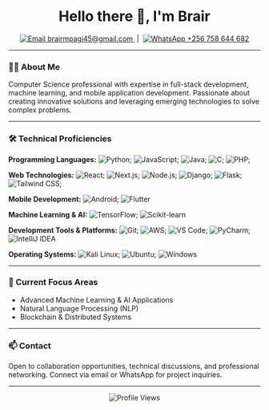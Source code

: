 <h1 align="center">Hello there 👋, I'm Brair</h1>
<p align="center">
  <a href="mailto:brairmpagi45@gmail.com">
    <img src="https://img.icons8.com/?size=20&id=6BBCqlzE4iKd&format=png&color=000000" alt="Email">
    brairmpagi45@gmail.com
  </a>
  &nbsp;|&nbsp;
  <a href="https://wa.me/+256758644682" target="_blank" rel="noopener noreferrer">
    <img src="https://img.icons8.com/?size=20&id=AltfLkFSP7XN&format=png&color=000000" alt="WhatsApp">
    +256 758 644 682
  </a>
</p>

---

### 👨‍💻 About Me
Computer Science professional with expertise in full-stack development, machine learning, and mobile application development. Passionate about creating innovative solutions and leveraging emerging technologies to solve complex problems.

---

### 🛠️ Technical Proficiencies

**Programming Languages:**
![Python](https://img.icons8.com/color/25/000000/python.png);
![JavaScript](https://img.icons8.com/color/25/000000/javascript.png);
![Java](https://img.icons8.com/color/25/000000/java-coffee-cup-logo.png);
![C](https://img.icons8.com/?size=25&id=JRi615uFErMu&format=png&color=000000);
![PHP](https://img.icons8.com/color/25/000000/php.png);

**Web Technologies:**
![React](https://img.icons8.com/color/25/000000/react-native.png);
![Next.js](https://img.icons8.com/color/25/000000/nextjs.png);
![Node.js](https://img.icons8.com/color/25/000000/nodejs.png);
![Django](https://img.icons8.com/color/25/000000/django.png);
![Flask](https://img.icons8.com/ios/50/000000/flask.png);
![Tailwind CSS](https://img.icons8.com/?size=25&id=4PiNHtUJVbLs&format=png&color=000000);

**Mobile Development:**
![Android](https://img.icons8.com/color/25/000000/android-os.png);
![Flutter](https://img.icons8.com/color/25/000000/flutter.png)

**Machine Learning & AI:**
![TensorFlow](https://img.icons8.com/color/25/000000/tensorflow.png);
![Scikit-learn](https://img.icons8.com/color/25/000000/scikit-learn.png)

**Development Tools & Platforms:**
![Git](https://img.icons8.com/color/25/000000/git.png);
![AWS](https://img.icons8.com/color/25/000000/amazon-web-services.png);
![VS Code](https://img.icons8.com/color/25/000000/visual-studio-code-2019.png);
![PyCharm](https://img.icons8.com/color/25/000000/pycharm.png);
![IntelliJ IDEA](https://img.icons8.com/color/25/000000/intellij-idea.png) 

**Operating Systems:**
![Kali Linux](https://img.icons8.com/color/25/000000/kali-linux.png);
![Ubuntu](https://img.icons8.com/color/25/000000/ubuntu.png);
![Windows](https://img.icons8.com/?size=25&id=TuXN3JNUBGOT&format=png&color=000000)

---

### 🌱 Current Focus Areas
- Advanced Machine Learning & AI Applications
- Natural Language Processing (NLP)
- Blockchain & Distributed Systems

---

### 📫 Contact
Open to collaboration opportunities, technical discussions, and professional networking. Connect via email or WhatsApp for project inquiries.

---

<p align="center">
  <img src="https://komarev.com/ghpvc/?username=yourusername&label=Profile%20views&color=0e75b6&style=flat" alt="Profile Views" />
</p>
